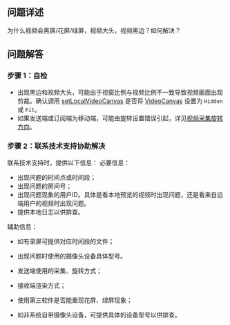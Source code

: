## 问题详述

为什么视频会黑屏/花屏/绿屏，视频大头，视频黑边？如何解决？

## 问题解答

### 步骤 1：自检

- 出现黑边和视频大头，可能由于视窗比例与视频比例不一致导致视频画面出现剪裁。确认调用 [setLocalVideoCanvas](Android-api#setlocalvideocanvas) 是否将 [VideoCanvas](Android-keytype.md#videocanvas) 设置为 `Hidden` 或 `Fit`。
- 如果发送端或订阅端为移动端，可能由旋转设置错误引起，详见[视频采集旋转方向](https://www.volcengine.com/docs/6348/106458)。

### 步骤 2：联系技术支持协助解决

联系技术支持时，提供以下信息：
必要信息：

- 出现问题的时间点或时间段；
- 出现问题的房间号；
- 出现问题现象的用户ID。具体是看本地预览的视频时出现问题，还是看来自远端用户的视频时出现问题。
- 提供本地日志以供排查。

辅助信息：

- 如有录屏可提供对应时间段的文件；
- 出现问题时使用的摄像头设备具体型号。
- 发送端使用的采集、旋转方式；

- 接收端渲染方式；
- 使用第三软件是否能重现花屏、绿屏现象；
- 如非系统自带摄像头设备，可提供具体的设备型号以供排查。